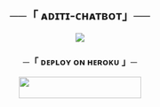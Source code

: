 <h2 align="center">
    ──「 ᴀᴅɪᴛɪ-ᴄʜᴀᴛʙᴏᴛ」──
</h2>
<p align="center">
  <img src="https://telegra.ph/file/cd6e737a3cd578ad729a1.jpg">
</p>

<h3 align="center">
    ─「 ᴅᴇᴩʟᴏʏ ᴏɴ ʜᴇʀᴏᴋᴜ 」─
</h3>

<p align="center"><a href="https://dashboard.heroku.com/new?template=https://github.com/llxHKxll/AditiChatBot"> <img src="https://img.shields.io/badge/Deploy%20On%20Heroku-black?style=for-the-badge&logo=heroku" width="220" height="38.45"/></a></p>
